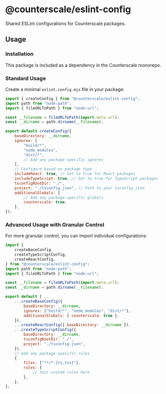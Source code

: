 # @counterscale/eslint-config

Shared ESLint configurations for Counterscale packages.

## Usage

### Installation

This package is included as a dependency in the Counterscale monorepo.

### Standard Usage

Create a minimal `eslint.config.mjs` file in your package:

```js
import { createConfig } from "@counterscale/eslint-config";
import path from "node:path";
import { fileURLToPath } from "node:url";

const __filename = fileURLToPath(import.meta.url);
const __dirname = path.dirname(__filename);

export default createConfig({
    baseDirectory: __dirname,
    ignores: [
        "build/*",
        "node_modules",
        "dist/*",
        // Add any package-specific ignores
    ],
    // Configure based on package type
    includeReact: true, // Set to true for React packages
    includeTypeScript: true, // Set to true for TypeScript packages
    tsconfigRootDir: "./",
    project: "./tsconfig.json", // Path to your tsconfig.json
    additionalGlobals: {
        // Add any package-specific globals
        counterscale: true,
    },
});
```

### Advanced Usage with Granular Control

For more granular control, you can import individual configurations:

```js
import {
    createBaseConfig,
    createTypeScriptConfig,
    createReactConfig,
} from "@counterscale/eslint-config";
import path from "node:path";
import { fileURLToPath } from "node:url";

const __filename = fileURLToPath(import.meta.url);
const __dirname = path.dirname(__filename);

export default [
    ...createBaseConfig({
        baseDirectory: __dirname,
        ignores: ["build/*", "node_modules", "dist/*"],
        additionalGlobals: { counterscale: true },
    }),
    ...createReactConfig({ baseDirectory: __dirname }),
    ...createTypeScriptConfig({
        baseDirectory: __dirname,
        tsconfigRootDir: "./",
        project: "./tsconfig.json",
    }),
    // Add any package-specific rules
    {
        files: ["**/*.{ts,tsx}"],
        rules: {
            // Your custom rules here
        },
    },
];
```
